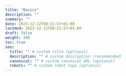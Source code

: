 ```yaml
---
title: "Basics"
description: ""
summary: ""
date: 2023-12-12T08:21:57+01:00
lastmod: 2023-12-12T08:21:57+01:00
draft: false
weight: 300
toc: true
seo:
  title: "" # custom title (optional)
  description: "" # custom description (recommended)
  canonical: "" # custom canonical URL (optional)
  robots: "" # custom robot tags (optional)
---
```


